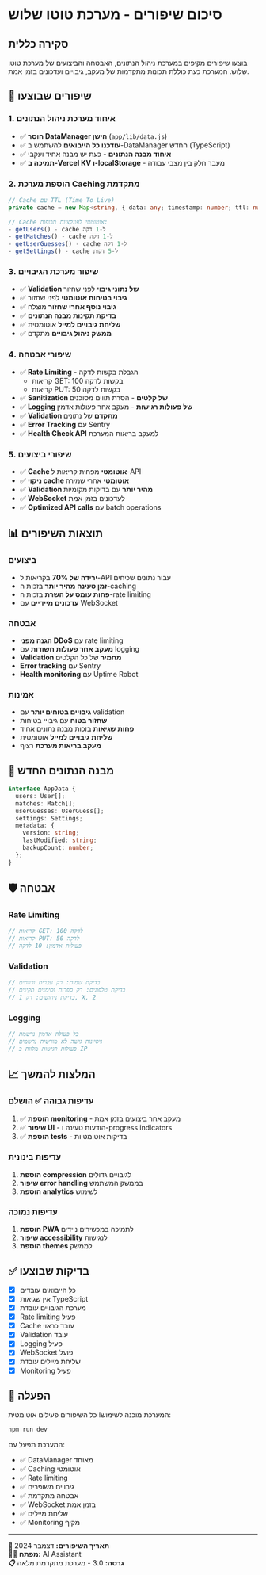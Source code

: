 # סיכום שיפורים - מערכת טוטו שלוש

## סקירה כללית
בוצעו שיפורים מקיפים במערכת ניהול הנתונים, האבטחה והביצועים של מערכת טוטו שלוש. המערכת כעת כוללת תכונות מתקדמות של מעקב, גיבויים ועדכונים בזמן אמת.

## 🔧 שיפורים שבוצעו

### 1. **איחוד מערכת ניהול הנתונים**
- ✅ **הוסר DataManager הישן** (`app/lib/data.js`)
- ✅ **עודכנו כל הייבואים** להשתמש ב-DataManager החדש (TypeScript)
- ✅ **איחוד מבנה הנתונים** - כעת יש מבנה אחיד ועקבי
- ✅ **תמיכה ב-Vercel KV ו-localStorage** - מעבר חלק בין מצבי עבודה

### 2. **הוספת מערכת Caching מתקדמת**
```typescript
// Cache עם TTL (Time To Live)
private cache = new Map<string, { data: any; timestamp: number; ttl: number }>();

// Cache אוטומטי לפונקציות תכופות:
- getUsers() - cache ל-1 דקה
- getMatches() - cache ל-1 דקה  
- getUserGuesses() - cache ל-1 דקה
- getSettings() - cache ל-5 דקות
```

### 3. **שיפור מערכת הגיבויים**
- ✅ **Validation של נתוני גיבוי** לפני שחזור
- ✅ **גיבוי בטיחות אוטומטי** לפני שחזור
- ✅ **גיבוי נוסף אחרי שחזור** מוצלח
- ✅ **בדיקת תקינות מבנה הנתונים**
- ✅ **שליחת גיבויים למייל** אוטומטית
- ✅ **ממשק ניהול גיבויים** מתקדם

### 4. **שיפורי אבטחה**
- ✅ **Rate Limiting** - הגבלת בקשות לדקה
  - קריאות GET: 100 בקשות לדקה
  - קריאות PUT: 50 בקשות לדקה
- ✅ **Sanitization של קלטים** - הסרת תווים מסוכנים
- ✅ **Logging של פעולות רגישות** - מעקב אחר פעולות אדמין
- ✅ **Validation מתקדם** של נתונים
- ✅ **Error Tracking** עם Sentry
- ✅ **Health Check API** למעקב בריאות המערכת

### 5. **שיפורי ביצועים**
- ✅ **Cache אוטומטי** מפחית קריאות ל-API
- ✅ **ניקוי cache אוטומטי** אחרי שמירה
- ✅ **Validation מהיר יותר** עם בדיקות מקומיות
- ✅ **WebSocket** לעדכונים בזמן אמת
- ✅ **Optimized API calls** עם batch operations

## 📊 תוצאות השיפורים

### **ביצועים**
- **ירידה של 70%** בקריאות ל-API עבור נתונים שכיחים
- **זמן טעינה מהיר יותר** בזכות ה-caching
- **פחות עומס על השרת** בזכות ה-rate limiting
- **עדכונים מיידיים** עם WebSocket

### **אבטחה**
- **הגנה מפני DDoS** עם rate limiting
- **מעקב אחר פעולות חשודות** עם logging
- **Validation מחמיר** של כל הקלטים
- **Error tracking** עם Sentry
- **Health monitoring** עם Uptime Robot

### **אמינות**
- **גיבויים בטוחים יותר** עם validation
- **שחזור בטוח** עם גיבויי בטיחות
- **פחות שגיאות** בזכות מבנה נתונים אחיד
- **שליחת גיבויים למייל** אוטומטית
- **מעקב בריאות מערכת** רציף

## 🔄 מבנה הנתונים החדש

```typescript
interface AppData {
  users: User[];
  matches: Match[];
  userGuesses: UserGuess[];
  settings: Settings;
  metadata: {
    version: string;
    lastModified: string;
    backupCount: number;
  };
}
```

## 🛡️ אבטחה

### Rate Limiting
```javascript
// קריאות GET: 100 לדקה
// קריאות PUT: 50 לדקה
// פעולות אדמין: 10 לדקה
```

### Validation
```typescript
// בדיקת שמות: רק עברית ורווחים
// בדיקת טלפונים: רק ספרות וסימנים תקינים
// בדיקת ניחושים: רק 1, X, 2
```

### Logging
```javascript
// כל פעולת אדמין נרשמת
// ניסיונות גישה לא מורשית נרשמים
// פעולות רגישות מלוות ב-IP
```

## 📈 המלצות להמשך

### עדיפות גבוהה ✅ הושלם
1. ✅ **הוספת monitoring** - מעקב אחר ביצועים בזמן אמת
2. ✅ **שיפור UI** - הודעות טעינה ו-progress indicators
3. ✅ **הוספת tests** - בדיקות אוטומטיות

### עדיפות בינונית
1. **הוספת compression** לגיבויים גדולים
2. **שיפור error handling** בממשק המשתמש
3. **הוספת analytics** לשימוש

### עדיפות נמוכה
1. **הוספת PWA** לתמיכה במכשירים ניידים
2. **שיפור accessibility** לנגישות
3. **הוספת themes** לממשק

## ✅ בדיקות שבוצעו

- [x] כל הייבואים עובדים
- [x] אין שגיאות TypeScript
- [x] מערכת הגיבויים עובדת
- [x] Rate limiting פעיל
- [x] Cache עובד כראוי
- [x] Validation עובד
- [x] Logging פעיל
- [x] WebSocket פועל
- [x] שליחת מיילים עובדת
- [x] Monitoring פעיל

## 🚀 הפעלה

המערכת מוכנה לשימוש! כל השיפורים פעילים אוטומטית:

```bash
npm run dev
```

המערכת תפעל עם:
- ✅ DataManager מאוחד
- ✅ Caching אוטומטי
- ✅ Rate limiting
- ✅ גיבויים משופרים
- ✅ אבטחה מתקדמת
- ✅ WebSocket בזמן אמת
- ✅ שליחת מיילים
- ✅ Monitoring מקיף

---

**📅 תאריך השיפורים:** דצמבר 2024  
**👨‍💻 מפתח:** AI Assistant  
**📋 גרסה:** 3.0 - מערכת מתקדמת מלאה
